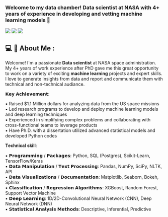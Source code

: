 ### Welcome to my data chamber! Data scientist at NASA with 4+ years of experience in developing and vetting machine learning models 👋

<!--
**EhsanGharibNezhad/EhsanGharibNezhad** is a ✨ _special_ ✨ repository because its `README.md` (this file) appears on your GitHub profile.

Here are some ideas to get you started:


-->
 
[![](https://img.shields.io/badge/LinkedIn-0077B5?style=for-the-badge&logo=linkedin&logoColor=white)](https://www.linkedin.com/in/ehsan-gharib-nezhad/) 
[![](https://img.shields.io/badge/Twitter-1DA1F2?style=for-the-badge&logo=twitter&logoColor=white)](https://twitter.com/exoEhsan) 
[![](https://img.shields.io/badge/GitHub-100000?style=for-the-badge&logo=github&logoColor=white)](https://github.com/EhsanGharibNezhad?tab=repositories) 
<!--
[![]()](https://twitter.com/exoEhsan) 
[![]()](https://twitter.com/exoEhsan) 
[![]()](https://twitter.com/exoEhsan) --->

<h2> 💻 💼 About Me : </h2>

Welcome!
I'm a passionate __Data scientist__ at NASA space administration. My 4+ years of work experience after PhD gave me this great opportunity to work on a variety of exciting __machine learning__ projects and expert skills. I love to generate insights from data and report and communicate them with technical and non-technical audiance.  

𝗞𝗲𝘆 𝗔𝗰𝗵𝗶𝗲𝘃𝗲𝗺𝗲𝗻𝘁:

▪ Raised $1.1 Million dollars for analyzing data from the US space missions\
▪ Led research programs to develop and deploy machine learning models and deep learning techniques\
▪ Experienced in simplifying complex problems and collaborating with cross-functional teams to leverage products\
▪ Have Ph.D. with a dissertation utilized advanced statistical models and developed Python codes


𝐓𝐞𝐜𝐡𝐧𝐢𝐜𝐚𝐥 𝐬𝐤𝐢𝐥𝐥:

▪ 𝗣𝗿𝗼𝗴𝗿𝗮𝗺𝗺𝗶𝗻𝗴 / 𝗣𝗮𝗰𝗸𝗮𝗴𝗲𝘀: Python, SQL (Postgres), Scikit-Learn, TensorFlow/Keras\
▪ 𝗗𝗮𝘁𝗮 𝗠𝗮𝗻𝗶𝗽𝘂𝗹𝗮𝘁𝗶𝗼𝗻 / 𝗧𝗲𝘅𝘁 𝗣𝗿𝗼𝗰𝗲𝘀𝘀𝗶𝗻𝗴: Pandas, NumPy, SciPy, NLTK, API\
▪ 𝗗𝗮𝘁𝗮 𝗩𝗶𝘀𝘂𝗮𝗹𝗶𝘇𝗮𝘁𝗶𝗼𝗻𝘀 / 𝗗𝗼𝗰𝘂𝗺𝗲𝗻𝘁𝗮𝘁𝗶𝗼𝗻: Matplotlib, Seaborn, Bokeh, Sphinx\
▪ 𝗖𝗹𝗮𝘀𝘀𝗶𝗳𝗶𝗰𝗮𝘁𝗶𝗼𝗻 / 𝗥𝗲𝗴𝗿𝗲𝘀𝘀𝗶𝗼𝗻 𝗔𝗹𝗴𝗼𝗿𝗶𝘁𝗵𝗺𝘀: XGBoost, Random Forest, Support Vector Machine \
▪ 𝗗𝗲𝗲𝗽 𝗟𝗲𝗮𝗿𝗻𝗶𝗻𝗴: 1D/2D-Convolutional Neural Network (CNN), Deep Neural Network (DNN) \
▪ 𝗦𝘁𝗮𝘁𝗶𝘀𝘁𝗶𝗰𝗮𝗹 𝗔𝗻𝗮𝗹𝘆𝘀𝗶𝘀 𝗠𝗲𝘁𝗵𝗼𝗱𝘀: Descriptive, Inferential, Predictive

